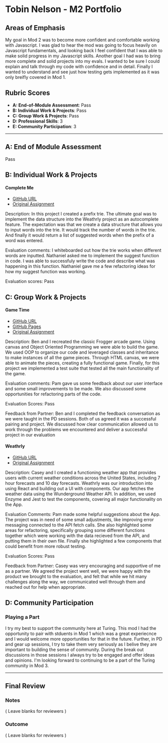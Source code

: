 # Tobin Nelson - M2 Portfolio

## Areas of Emphasis

My goal in Mod 2 was to become more confident and comfortable working with Javascript. I was glad to hear the mod was going to focus heavily on Javascript fundamentals, and looking back I feel confident that I was able to make solid progress in my Javascript skills. Another goal I had was to bring more complete and solid projects into my evals. I wanted to be sure I could explain and talk through my code with confidence and in detail. Finally I wanted to understand and see just how testing gets implemented as it was only breifly covered in Mod 1.

## Rubric Scores

* **A: End-of-Module Assessment**: Pass
* **B: Individual Work & Projects**: Pass
* **C: Group Work & Projects**: Pass
* **D: Professional Skills**: 3
* **E: Community Participation**: 3

-----------------------

## A: End of Module Assessment

Pass


## B: Individual Work & Projects


#### Complete Me

* [GitHub URL](https://github.com/Tobin-jn/complete-me)
* [Original Assignment](http://frontend.turing.io/projects/complete-me.html)

Description: In this project I created a prefix trie. The ultimate goal was to implement the data structure into the Weathrly project as an autocomplete feature. The expectation was that we create a data structure that allows you to input words into the trie. It would track the number of words in the trie. And finally it would return a list of suggested words when the prefix of a word was entered.

Evaluation comments: I whiteboarded out how the trie works when different words are inputted. Nathaniel asked me to implement the suggest function in code. I was able to successfuly write the code and describe what was happening in this function. Nathaniel gave me a few refactoring ideas for how my suggest function was working.

Evaluation scores: Pass


## C: Group Work & Projects

#### Game Time

* [GitHub URL](https://github.com/benjaminhayek/game-time)
* [GitHub Pages](https://benjaminhayek.github.io/game-time/)
* [Original Assignment](http://frontend.turing.io/projects/game-time.html)

Description: Ben and I recreated the classic Frogger arcade game. Using canvas and Object Oriented Programming we were able to build the game. We used OOP to organize our code and leveraged classes and inheritance to make instances of all the game pieces. Through HTML canvas, we were able to animate the pieces, creating a fully functional game. Finally, for this project we implemented a test suite that tested all the main functionality of the game.

Evaluation comments: Pam gave us some feedback about our user interface and some small improvements to be made. We also discussed some opportunities for refactoring parts of the code.

Evaluation Scores: Pass

Feedback from Partner: Ben and I completed the feedback conversation as we were taught in the PD sessions. Both of us agreed it was a successful pairing and project. We discussed how clear communication allowed us to work through the problems we encountered and deliver a successful project in our evaluation


#### Weathrly

* [GitHub URL](https://github.com/Tobin-jn/weathrly)
* [Original Assignment](https://github.com/Tobin-jn/weathrly)

Description: Casey and I created a functioning weather app that provides users with current weather conditions across the United States, including 7 hour forecasts and 10 day forecasts. Weathrly was our introduction into using React and building out a UI with components. Our app fetches the weather data using the Wunderground Weather API. In addition, we used Enzyme and Jest to test the components, covering all major functionality on the App.

Evaluation Comments: Pam made some helpful suggestions about the App. The project was in need of some small adjustments, like improving error messaging connected to the API fetch calls. She also highlighted some areas for refactoring, specifically grouping some different functions together which were working with the data recieved from the API, and putting them in their own file. Finally she highlighted a few components that could benefit from more robust testing.

Evaluation Scores: Pass

Feedback from Partner: Casey was very encouraging and supportive of me as a partner. We agreed the project went well, we were happy with the product we brought to the evaluation, and felt that while we hit many challenges along the way, we communicated well through them and reached out for help when appropriate.

## D: Community Participation

### Playing a Part

I try my best to support the community here at Turing. This mod I had the opportunity to pair with stduents in Mod 1 which was a great experiecnce and I would welcome more opportunities for that in the future. Further, in PD and gear up sessions, I try to take them very seriously as I belive they are important to building the sense of community. During the break out discussions in those sessions I always try to be engaged and offer ideas and opinions. I'm looking forward to continuing to be a part of the Turing community in Mod 3.

------------------

## Final Review

### Notes

( Leave blanks for reviewers )

### Outcome

( Leave blanks for reviewers )
